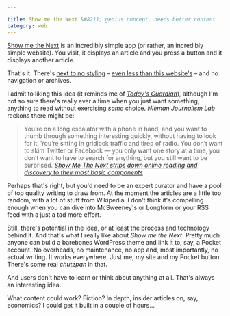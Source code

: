 ```yaml
---

title: Show me the Next &#8211; genius concept, needs better content
category: web
---
```


[Show me the Next](https://showmethenext.com/) is an incredibly simple app (or rather, an incredibly simple website). You visit, it displays an article and you press a button and it displays another article.

That's it. There's [next to no styling](https://showmethenext.com/wp-content/themes/smtn/style.css) &#8211; [even less than this website's](/why-my-site-is-so-simple/) &#8211; and no navigation or archives.

I admit to liking this idea (it reminds me of <cite>[Today's Guardian](https://guardian.gyford.com/)</cite>), although I'm not so sure there's really ever a time when you just want something, anything to read without exercising _some_ choice. <cite>Nieman Journalism Lab</cite> reckons there might be:

> You’re on a long escalator with a phone in hand, and you want to thumb through something interesting quickly, without having to look for it. You’re sitting in gridlock traffic and tired of radio. You don’t want to skim Twitter or Facebook — you only want one story at a time, you don’t want to have to search for anything, but you still want to be surprised. <cite>[Show Me The Next strips down online reading and discovery to their most basic components](https://www.niemanlab.org/2015/09/show-me-the-next-strips-down-online-reading-and-discovery-to-their-most-basic-components/)</cite>

Perhaps that's right, but you'd need to be an expert curator and have a pool of top quality writing to draw from. At the moment the articles are a little too random, with a lot of stuff from Wikipedia. I don't think it's compelling enough when you can dive into McSweeney's or Longform or your RSS feed with a just a tad more effort.

Still, there's potential in the idea, or at least the process and technology behind it. And that's what I really like about <cite>Show me the Next</cite>. Pretty much anyone can build a barebones WordPress theme and link it to, say, a Pocket account. No overheads, no maintenance, no app and, most importantly, no actual writing. It works everywhere. Just me, my site and my Pocket button. There's some real _chutzpah_ in that.

And users don't have to learn or think about anything at all. That's always an interesting idea.

What content could work? Fiction? In depth, insider articles on, say, economics? I could get it built in a couple of hours&hellip;
